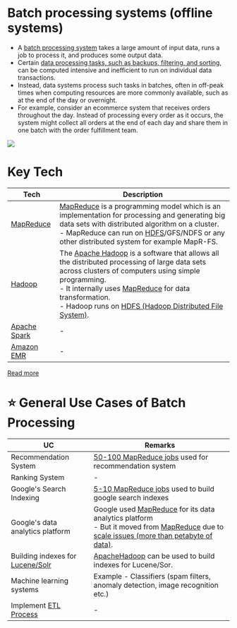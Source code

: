 # Batch processing systems (offline systems)
- A [batch processing system](https://aws.amazon.com/what-is/batch-processing/) takes a large amount of input data, runs a job to process it, and produces some output data.
- Certain [data processing tasks, such as backups, filtering, and sorting](https://aws.amazon.com/what-is/batch-processing/), can be computed intensive and inefficient to run on individual data transactions.
- Instead, data systems process such tasks in batches, often in off-peak times when computing resources are more commonly available, such as at the end of the day or overnight.
- For example, consider an ecommerce system that receives orders throughout the day. Instead of processing every order as it occurs, the system might collect all orders at the end of each day and share them in one batch with the order fulfillment team.

![](![](https://www.upsolver.com/wp-content/uploads/2019/09/Slide1.png))

# Key Tech

| Tech                                                                                     | Description                                                                                                                                                                                                                                                                                                                                          |
|------------------------------------------------------------------------------------------|------------------------------------------------------------------------------------------------------------------------------------------------------------------------------------------------------------------------------------------------------------------------------------------------------------------------------------------------------|
| [MapReduce](MapReduce.md)                                                                | [MapReduce](MapReduce.md) is a programming model which is an implementation for processing and generating big data sets with distributed algorithm on a cluster.<br/>- MapReduce can run on [HDFS](ApacheHadoop/ApacheHDFS.md)/GFS/NDFS or any other distributed system for example MapR-FS.                                                         |
| [Hadoop](ApacheHadoop/Readme.md)                                                         | The [Apache Hadoop](ApacheHadoop/Readme.md) is a software that allows all the distributed processing of large data sets across clusters of computers using simple programming.<br/>- It internally uses [MapReduce](MapReduce.md) for data transformation.<br/>- Hadoop runs on [HDFS (Hadoop Distributed File System)](ApacheHadoop/ApacheHDFS.md). |
| [Apache Spark](../StreamProcessing/ApacheSpark.md)                                       | -                                                                                                                                                                                                                                                                                                                                                    |
| [Amazon EMR](../../../2_AWSComponents/10_BigDataComponents/BatchProcessing/AmazonEMR.md) | -                                                                                                                                                                                                                                                                                                                                                    |

[Read more](https://www.geeksforgeeks.org/difference-between-hadoop-and-mapreduce/)

# :star: General Use Cases of Batch Processing

| UC                                                                                            | Remarks                                                                                                                                   |
|-----------------------------------------------------------------------------------------------|-------------------------------------------------------------------------------------------------------------------------------------------|
| Recommendation System                                                                         | [50-100 MapReduce jobs](MapReduce.md) used for recommendation system                                                                      |
| Ranking System                                                                                | -                                                                                                                                         |
| Google's Search Indexing                                                                      | [5-10 MapReduce jobs](MapReduce.md) used to build google search indexes                                                                   |
| Google's data analytics platform                                                              | Google used [MapReduce](MapReduce.md) for its data analytics platform<br/>- But it moved from [MapReduce](MapReduce.md) due to [scale issues (more than petabyte of data)](https://www.datacenterknowledge.com/archives/2014/06/25/google-dumps-mapreduce-favor-new-hyper-scale-analytics-system). |
| Building indexes for [Lucene/Solr](../../3_DatabaseComponents/Search-Indexes/ApacheLucene.md) | [ApacheHadoop](ApacheHadoop/Readme.md) can be used to build indexes for Lucene/Sor.                                                       |
| Machine learning systems                                                                      | Example - Classifiers (spam filters, anomaly detection, image recognition etc.)                                                           |
| Implement [ETL Process](../../3_DatabaseComponents/DataWarehouses.md)                         | -                                                                                                                                         |